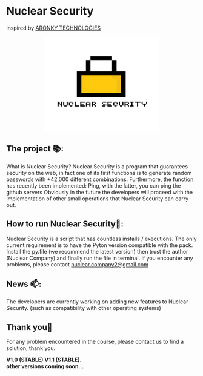 
# Nuclear Security
inspired by [ARONKY TECHNOLOGIES](https://github.com/AronkyTechnologies)
<div align="center">
    <img src="https://raw.githubusercontent.com/Nuclear-Company/Nuclear-security/main/Developer%20source/logo.png" alt="Logo" width="300" height="250">
  </a>
</div>

## The project 📚:
What is Nuclear Security?
Nuclear Security is a program that guarantees security on the web, in fact one of its first functions is to generate random passwords with +42,000 different combinations. Furthermore, the function has recently been implemented: Ping,
with the latter, you can ping the github servers
Obviously in the future the developers will proceed with the implementation of other small operations that Nuclear Security can carry out.
## How to run Nuclear Security🔎:
Nuclear Security is a script that has countless installs / executions.
The only current requirement is to have the Pyton version compatible with the pack.
Install the py.file (we recommend the latest version)
then trust the author (Nuclear Company) and finally run the file in terminal.
If you encounter any problems, please contact nuclear.company2@gmail.com
## News 📫:
The developers are currently working on adding new features to Nuclear Security.
(such as compatibility with other operating systems)
## Thank you🧡
For any problem encountered in the course, please contact us to find a solution, thank you.

**V1.0 (STABLE) V1.1 (STABLE). <br>
 other versions coming soon...**
